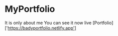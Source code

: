 # MyPortfolio

It is only about me You can see it now live
[Portfolio]['https://badyportfolio.netlify.app']
